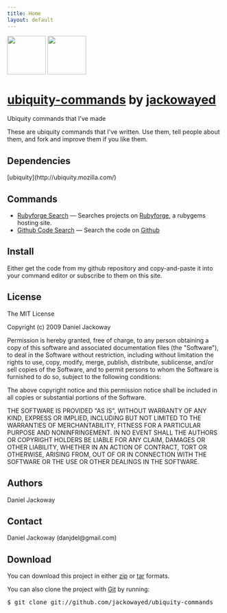 ```yaml
---
title: Home
layout: default
---
```


<div class="download">
<a href="http://github.com/jackowayed/ubiquity-commands/zipball/master">
<img border="0" width="90" src="http://github.com/images/modules/download/zip.png"></a>
<a href="http://github.com/jackowayed/ubiquity-commands/tarball/master">
<img border="0" width="90" src="http://github.com/images/modules/download/tar.png"></a>
</div>
<h1><a href="http://github.com/jackowayed/ubiquity-commands">ubiquity-commands</a> 
<span class="small">by <a href="http://github.com/jackowayed">jackowayed</a></span></h1>
<div class="description">
Ubiquity commands that I've made
</div>
<p>These are ubiquity commands that I've written. Use them, tell people about them, and fork and improve them if you like them.</p><h2>Dependencies</h2>
<p>[ubiquity](http://ubiquity.mozilla.com/)</p>

Commands
--------

* [Rubyforge Search](/commands/rubyforge.html) &mdash; Searches projects on [Rubyforge](http://rubyforge.org), a rubygems hosting site. 
* [Github Code Search](/commands/gh-code-search.html) &mdash; Search the code on [Github](http://github.com/)


<h2>Install</h2>
<p>Either get the code from my github repository and copy-and-paste it into your command editor or subscribe to them on this site. </p>
<h2>License</h2>
<p>The MIT License
    
Copyright (c) 2009 Daniel Jackoway
    
Permission is hereby granted, free of charge, to any person obtaining a copy
of this software and associated documentation files (the "Software"), to deal
in the Software without restriction, including without limitation the rights
to use, copy, modify, merge, publish, distribute, sublicense, and/or sell
copies of the Software, and to permit persons to whom the Software is
furnished to do so, subject to the following conditions:
    
The above copyright notice and this permission notice shall be included in
all copies or substantial portions of the Software.
    
THE SOFTWARE IS PROVIDED "AS IS", WITHOUT WARRANTY OF ANY KIND, EXPRESS OR
IMPLIED, INCLUDING BUT NOT LIMITED TO THE WARRANTIES OF MERCHANTABILITY,
FITNESS FOR A PARTICULAR PURPOSE AND NONINFRINGEMENT. IN NO EVENT SHALL THE
AUTHORS OR COPYRIGHT HOLDERS BE LIABLE FOR ANY CLAIM, DAMAGES OR OTHER
LIABILITY, WHETHER IN AN ACTION OF CONTRACT, TORT OR OTHERWISE, ARISING FROM,
OUT OF OR IN CONNECTION WITH THE SOFTWARE OR THE USE OR OTHER DEALINGS IN
THE SOFTWARE.
</p>
<h2>Authors</h2>
<p>Daniel Jackoway</p>
<h2>Contact</h2>
<p>Daniel Jackoway (danjdel@gmail.com)<br/>      </p>
<h2>Download</h2>
<p>
You can download this project in either
<a href="http://github.com/jackowayed/ubiquity-commands/zipball/master">zip</a> or
<a href="http://github.com/jackowayed/ubiquity-commands/tarball/master">tar</a> formats.
</p>
<p>You can also clone the project with <a href="http://git-scm.com">Git</a>
by running:
<pre>$ git clone git://github.com/jackowayed/ubiquity-commands</pre>
</p>
